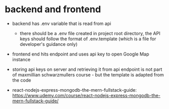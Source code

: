 # backend and frontend

- backend has .env variable that is read from api
  - there should be a .env file created in project root directory, the API keys should follow the format of .env.template (which is a file for developer's guidance only)
- frontend end hits endpoint and uses api key to open Google Map instance

- storing api keys on server and retrieving it from api endpoint is not part of maxmillian schwarzmullers course - but the template is adapted from the code
- react-nodejs-express-mongodb-the-mern-fullstack-guide: https://www.udemy.com/course/react-nodejs-express-mongodb-the-mern-fullstack-guide/
